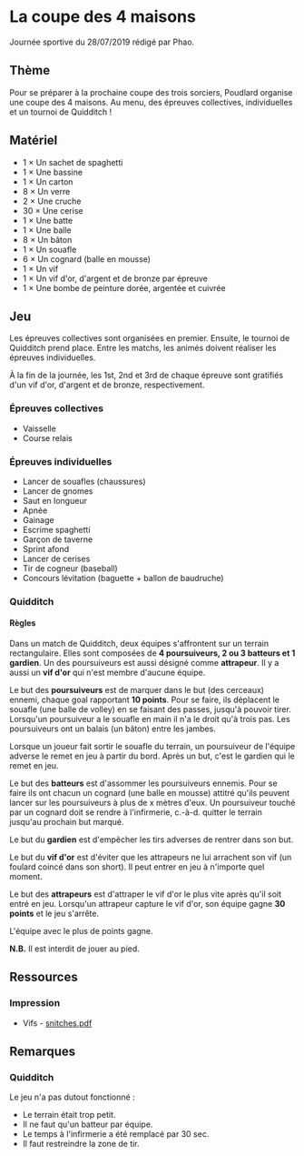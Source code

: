 # La coupe des 4 maisons

Journée sportive du 28/07/2019 rédigé par Phao.

## Thème

Pour se préparer à la prochaine coupe des trois sorciers, Poudlard organise une coupe des 4 maisons. Au menu, des épreuves collectives, individuelles et un tournoi de Quidditch !

## Matériel

* 1 × Un sachet de spaghetti
* 1 × Une bassine
* 1 × Un carton
* 8 × Un verre
* 2 × Une cruche
* 30 × Une cerise
* 1 × Une batte
* 1 × Une balle
* 8 × Un bâton
* 1 × Un souafle
* 6 × Un cognard (balle en mousse)
* 1 × Un vif
* 1 × Un vif d'or, d'argent et de bronze par épreuve
* 1 × Une bombe de peinture dorée, argentée et cuivrée

## Jeu

Les épreuves collectives sont organisées en premier. Ensuite, le tournoi de Quidditch prend place. Entre les matchs, les animés doivent réaliser les épreuves individuelles.

À la fin de la journée, les 1st, 2nd et 3rd de chaque épreuve sont gratifiés d'un vif d'or, d'argent et de bronze, respectivement.

### Épreuves collectives

* Vaisselle
* Course relais

### Épreuves individuelles

* Lancer de souafles (chaussures)
* Lancer de gnomes
* Saut en longueur
* Apnée
* Gainage
* Escrime spaghetti
* Garçon de taverne
* Sprint afond
* Lancer de cerises
* Tir de cogneur (baseball)
* Concours lévitation (baguette + ballon de baudruche)

### Quidditch

#### Règles

Dans un match de Quidditch, deux équipes s'affrontent sur un terrain rectangulaire. Elles sont composées de **4 poursuiveurs, 2 ou 3 batteurs et 1 gardien**. Un des poursuiveurs est aussi désigné comme **attrapeur**. Il y a aussi un **vif d'or** qui n'est membre d'aucune équipe.

Le but des **poursuiveurs** est de marquer dans le but (des cerceaux) ennemi, chaque goal rapportant **10 points**. Pour se faire, ils déplacent le souafle (une balle de volley) en se faisant des passes, jusqu'à pouvoir tirer. Lorsqu'un poursuiveur a le souafle en main il n'a le droit qu'à trois pas. Les poursuiveurs ont un balais (un bâton) entre les jambes.

Lorsque un joueur fait sortir le souafle du terrain, un poursuiveur de l'équipe adverse le remet en jeu à partir du bord. Après un but, c'est le gardien qui le remet en jeu.

Le but des **batteurs** est d'assommer les poursuiveurs ennemis. Pour se faire ils ont chacun un cognard (une balle en mousse) attitré qu'ils peuvent lancer sur les poursuiveurs à plus de x mètres d'eux. Un poursuiveur touché par un cognard doit se rendre à l'infirmerie, c.-à-d. quitter le terrain jusqu'au prochain but marqué.

Le but du **gardien** est d'empêcher les tirs adverses de rentrer dans son but.

Le but du **vif d'or** est d'éviter que les attrapeurs ne lui arrachent son vif (un foulard coincé dans son short). Il peut entrer en jeu à n'importe quel moment.

Le but des **attrapeurs** est d'attraper le vif d'or le plus vite après qu'il soit entré en jeu. Lorsqu'un attrapeur capture le vif d'or, son équipe gagne **30 points** et le jeu s'arrête.

L'équipe avec le plus de points gagne.

**N.B.** Il est interdit de jouer au pied.

## Ressources

### Impression

* Vifs - [snitches.pdf](resources/pdf/snitches.pdf)

## Remarques

### Quidditch

Le jeu n'a pas dutout fonctionné :

* Le terrain était trop petit.
* Il ne faut qu'un batteur par équipe.
* Le temps à l'infirmerie a été remplacé par 30 sec.
* Il faut restreindre la zone de tir.
